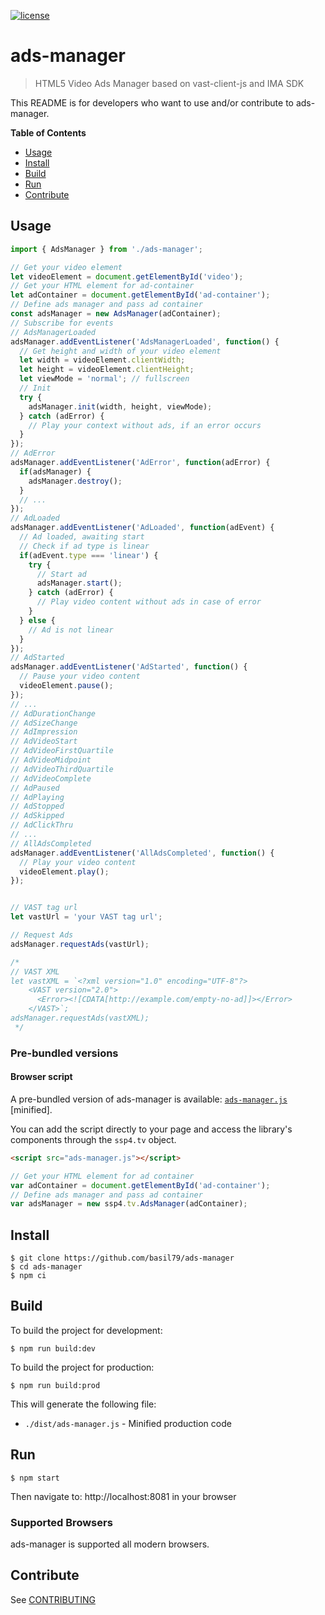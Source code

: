 
[![license](https://badgen.net/github/license/basil79/ads-manager)](https://badgen.net/github/license/basil79/ads-manager)

# ads-manager

> HTML5 Video Ads Manager based on vast-client-js and IMA SDK

This README is for developers who want to use and/or contribute to ads-manager.

**Table of Contents**

- [Usage](#Usage)
- [Install](#Install)
- [Build](#Build)
- [Run](#Run)
- [Contribute](#Contribute)


## Usage

```javascript
import { AdsManager } from './ads-manager';

// Get your video element
let videoElement = document.getElementById('video');
// Get your HTML element for ad-container
let adContainer = document.getElementById('ad-container');
// Define ads manager and pass ad container
const adsManager = new AdsManager(adContainer);
// Subscribe for events
// AdsManagerLoaded
adsManager.addEventListener('AdsManagerLoaded', function() {
  // Get height and width of your video element
  let width = videoElement.clientWidth;
  let height = videoElement.clientHeight;
  let viewMode = 'normal'; // fullscreen
  // Init
  try {
    adsManager.init(width, height, viewMode);
  } catch (adError) {
    // Play your context without ads, if an error occurs
  }
});
// AdError
adsManager.addEventListener('AdError', function(adError) {
  if(adsManager) {
    adsManager.destroy();
  }
  // ... 
});
// AdLoaded
adsManager.addEventListener('AdLoaded', function(adEvent) {
  // Ad loaded, awaiting start
  // Check if ad type is linear
  if(adEvent.type === 'linear') {
    try {
      // Start ad
      adsManager.start();
    } catch (adError) {
      // Play video content without ads in case of error
    }
  } else {
    // Ad is not linear
  }
});
// AdStarted
adsManager.addEventListener('AdStarted', function() {
  // Pause your video content
  videoElement.pause();
});
// ...
// AdDurationChange
// AdSizeChange
// AdImpression
// AdVideoStart
// AdVideoFirstQuartile
// AdVideoMidpoint
// AdVideoThirdQuartile
// AdVideoComplete
// AdPaused
// AdPlaying
// AdStopped
// AdSkipped
// AdClickThru
// ...
// AllAdsCompleted
adsManager.addEventListener('AllAdsCompleted', function() {
  // Play your video content
  videoElement.play();
});


// VAST tag url
let vastUrl = 'your VAST tag url';

// Request Ads
adsManager.requestAds(vastUrl);

/*
// VAST XML
let vastXML = `<?xml version="1.0" encoding="UTF-8"?>
    <VAST version="2.0">
      <Error><![CDATA[http://example.com/empty-no-ad]]></Error>
    </VAST>`;
adsManager.requestAds(vastXML);
 */
```

### Pre-bundled versions

#### Browser script

A pre-bundled version of ads-manager is available: [`ads-manager.js`](dist/ads-manager.js) [minified].

You can add the script directly to your page and access the library's components through the `ssp4.tv` object.

```html
<script src="ads-manager.js"></script>
```

```javascript
// Get your HTML element for ad container
var adContainer = document.getElementById('ad-container');
// Define ads manager and pass ad container
var adsManager = new ssp4.tv.AdsManager(adContainer);
```

## Install

    $ git clone https://github.com/basil79/ads-manager
    $ cd ads-manager
    $ npm ci


## Build

To build the project for development:
    
    $ npm run build:dev

To build the project for production:

    $ npm run build:prod

This will generate the following file:

+ `./dist/ads-manager.js` - Minified production code

## Run

    $ npm start

Then navigate to: http://localhost:8081 in your browser

### Supported Browsers

ads-manager is supported all modern browsers.

## Contribute

See [CONTRIBUTING](./CONTRIBUTING.md)
